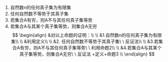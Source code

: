 1. 自然数n的任何真子集为有限集
2. 任何自然数不等势于其真子集
3. 若集合A有穷，则A不与其任何真子集等势
4. 若集合A与其某个真子集等势，则集合A无穷
$$
\begin{align}
&对以上命题的证明：\\ \\
&1.自然数n的任何真子集为有限集\\ \\
&利用定义\\ \\
&2. 任何自然数不等势于其真子集\ \ 反证法\\ \\
&3.若集合A有穷，则A不与其任何真子集等势\ \ 利用命题2\\ \\
&4.若集合A与其某个真子集等势，则集合A无穷\ \ 反证法 +定义+命题3 \\
\end{align}
$$